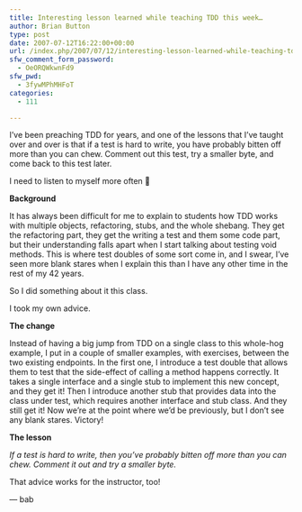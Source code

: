 ```yaml
---
title: Interesting lesson learned while teaching TDD this week…
author: Brian Button
type: post
date: 2007-07-12T16:22:00+00:00
url: /index.php/2007/07/12/interesting-lesson-learned-while-teaching-tdd-this-week/
sfw_comment_form_password:
  - OeORQWkwnFd9
sfw_pwd:
  - 3fywMPhMHFoT
categories:
  - 111

---
```

I&#8217;ve been preaching TDD for years, and one of the lessons that I&#8217;ve taught over and over is that if a test is hard to write, you have probably bitten off more than you can chew. Comment out this test, try a smaller byte, and come back to this test later. 

I need to listen to myself more often 🙂

**Background**

It has always been difficult for me to explain to students how TDD works with multiple objects, refactoring, stubs, and the whole shebang. They get the refactoring part, they get the writing a test and them some code part, but their understanding falls apart when I start talking about testing void methods. This is where test doubles of some sort come in, and I swear, I&#8217;ve seen more blank stares when I explain this than I have any other time in the rest of my 42 years.

So I did something about it this class.

I took my own advice.

**The change**

Instead of having a big jump from TDD on a single class to this whole-hog example, I put in a couple of smaller examples, with exercises,&nbsp;between the two existing endpoints. In the first one, I introduce a test double that allows them to test that the side-effect of calling a method happens correctly. It takes a single interface and a single stub to implement this new concept, and they get it! Then I introduce another stub that provides data into the class under test, which requires another interface and stub class. And they still get it! Now we&#8217;re at the point where we&#8217;d be previously, but I don&#8217;t see any blank stares. Victory!

**The lesson**

_If a test is hard to write, then you&#8217;ve probably bitten off more than you can chew. Comment it out and try a smaller byte._

That advice works for the instructor, too!

&#8212; bab